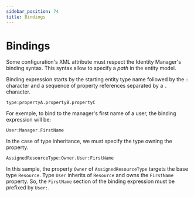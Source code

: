 ```yaml
---
sidebar_position: 74
title: Bindings
---
```


# Bindings

Some configuration's XML attribute must respect the Identity Manager's binding syntax.
This syntax allow to specify a *path* in the entity model.

Binding expression starts by the starting entity type name followed by the `:` character and a sequence of property references separated by a `.` character.

```
type:propertyA.propertyB.propertyC

```
For exemple, to bind to the manager's first name of a user, the binding expression will be:

```
User:Manager.FirstName

```
In the case of type inheritance, we must specify the type owning the property.

```
AssignedResourceType:Owner.User:FirstName

```
In this sample, the property `Owner` of `AssignedResourceType` targets the base type `Resource`. Type `User` inherits of `Resource` and owns the `FirstName` property. So, the `FirstName` section of the binding expression must be prefixed by `User:`.